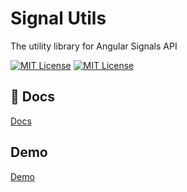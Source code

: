 
# Signal Utils

The utility library for Angular Signals API


[![MIT License](https://img.shields.io/badge/License-MIT-green.svg)](https://raw.githubusercontent.com/ngbox/signal-utils/main/LICENSE)
[![MIT License](https://img.shields.io/badge/tested_with-jest-red)](https://jestjs.io/)


## :closed_book: Docs

[Docs](https://ngbox.github.io/signal-utils/)
## Demo

[Demo](https://signal-utils.netlify.app/)
